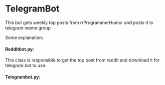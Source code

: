 # TelegramBot
This bot gets weekly top posts from r/ProgrammerHumor and posts it to telegram meme group

Some explanation:

#### Redditbot.py:
  This class is responsible to get the top post from reddit and download it for telegram bot to use.


#### Telegrambot.py:

